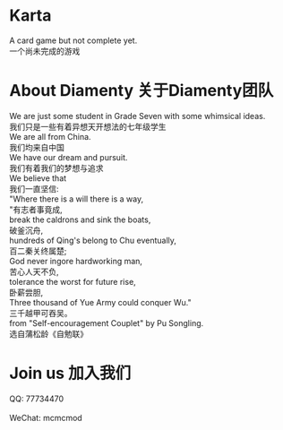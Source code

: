 # Karta
A card game but not complete yet.\
一个尚未完成的游戏
# About Diamenty 关于Diamenty团队 
We are just some student in Grade Seven with some whimsical ideas.\
我们只是一些有着异想天开想法的七年级学生\
We are all from China.\
我们均来自中国\
We have our dream and pursuit.\
我们有着我们的梦想与追求\
We believe that \
我们一直坚信:\
"Where there is a will there is a way,\
"有志者事竟成,\
break the caldrons and sink the boats, \
破釜沉舟,\
hundreds of Qing's belong to Chu eventually, \
百二秦关终属楚;\
God never ingore hardworking man, \
苦心人天不负,\
tolerance the worst for future rise, \
卧薪尝胆,\
Three thousand of Yue Army could conquer Wu." \
三千越甲可吞吴。\
from "Self-encouragement Couplet" by Pu Songling.\
选自蒲松龄《自勉联》
# Join us 加入我们
QQ: 77734470        \
\
WeChat: mcmcmod
